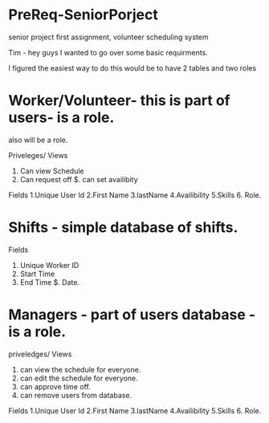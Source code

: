 # PreReq-SeniorPorject
senior project first assignment, volunteer scheduling system 


Tim - hey guys I wanted to go over some basic requirments. 

I figured the easiest way to do this would be to have 2 tables and two roles

# Worker/Volunteer- this is part of users- is a role.

also will be a role. 

Priveleges/ Views
1. Can view Schedule
2. Can request off 
$. can set availibity 


Fields
1.Unique User Id
2.First Name
3.lastName
4.Availibility 
5.Skills
6. Role.


# Shifts - simple database of shifts. 

Fields
1. Unique Worker ID
2. Start Time 
3. End Time
$. Date. 

# Managers - part of users database - is a role. 

priveledges/ Views

1. can view the schedule for everyone.
2. can edit the schedule for everyone.
3. can approve time off. 
4. can remove users from database. 

Fields
1.Unique User Id
2.First Name
3.lastName
4.Availibility 
5.Skills
6. Role.
